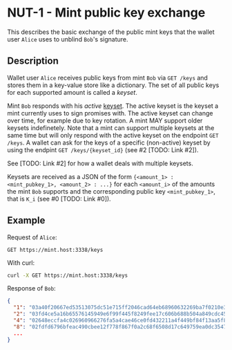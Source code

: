# NUT-1 - Mint public key exchange

This describes the basic exchange of the public mint keys that the wallet user `Alice` uses to unblind `Bob`'s signature.

## Description

Wallet user `Alice` receives public keys from mint `Bob` via `GET /keys` and stores them in a key-value store like a dictionary. The set of all public keys for each supported amount is called a *keyset*.

Mint `Bob` responds with his *active* [keyset][02]. The active keyset is the keyset a mint currently uses to sign promises with. The active keyset can change over time, for example due to key rotation. A mint MAY support older keysets indefinetely. Note that a mint can support multiple keysets at the same time but will only respond with the active keyset on the endpoint `GET /keys`. A wallet can ask for the keys of a specific (non-active) keyset by using the endpint `GET /keys/{keyset_id}` (see #2 [TODO: Link #2]).

See [TODO: Link #2] for how a wallet deals with multiple keysets.

Keysets are received as a JSON of the form `{<amount_1> : <mint_pubkey_1>, <amount_2> : ...}` for each `<amount_i>` of the amounts the mint `Bob` supports and the corresponding public key `<mint_pubkey_1>`, that is `K_i` (see #0 [TODO: Link #0]). 

## Example

Request of `Alice`:

```http
GET https://mint.host:3338/keys
```

With curl:

```bash
curl -X GET https://mint.host:3338/keys
```

Response of `Bob`:

```json
{
  "1": "03a40f20667ed53513075dc51e715ff2046cad64eb68960632269ba7f0210e38bc",
  "2": "03fd4ce5a16b65576145949e6f99f445f8249fee17c606b688b504a849cdc452de",
  "4": "02648eccfa4c026960966276fa5a4cae46ce0fd432211a4f449bf84f13aa5f8303",
  "8": "02fdfd6796bfeac490cbee12f778f867f0a2c68f6508d17c649759ea0dc3547528",
  ...
}
```

[00]: 00.md
[01]: 01.md
[02]: 02.md
[03]: 03.md
[04]: 04.md
[05]: 05.md
[06]: 06.md
[07]: 07.md
[08]: 08.md
[09]: 09.md
[10]: 10.md
[11]: 11.md
[12]: 12.md
[13]: 13.md
[14]: 14.md
[15]: 15.md
[16]: 16.md
[17]: 17.md
[18]: 18.md
[19]: 19.md
[20]: 20.md